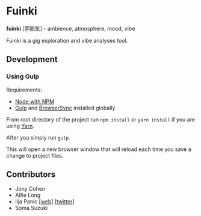 # Fuinki


**fuinki** [雰囲気] - ambience, atmosphere, mood, vibe

Fuinki is a gig exploration and vibe analyses tool.



## Development

### Using Gulp

Requirements:

- [Node with NPM](https://nodejs.org/en/)
- [Gulp](https://gulpjs.com/) and [BrowserSync](https://browsersync.io/) installed globally 

From root directory of the project run ``npm install`` or ``yarn install`` if you are using [Yarn](https://yarnpkg.com/en/). 

After you simply run ``gulp``.

This will open a new browser window that will reload each time you save a change to project files.




## Contributors

- Jony Cohen
- Alfie Long
- Ilja Panic [[web](https://iljapanic.com)] [[twitter](https://twitter.com/iljapanic)]
- Soma Suzuki
